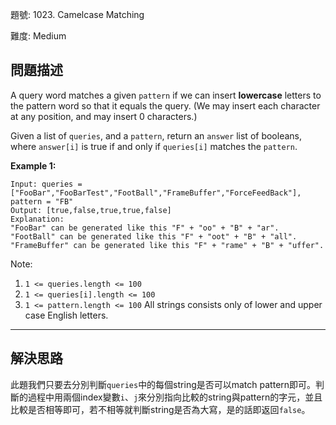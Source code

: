 題號: 1023. Camelcase Matching

難度: Medium

## 問題描述

A query word matches a given `pattern` if we can insert **lowercase** letters to the pattern word so that it equals the query. (We may insert each character at any position, and may insert 0 characters.)

Given a list of `queries`, and a `pattern`, return an `answer` list of booleans, where `answer[i]` is true if and only if `queries[i]` matches the `pattern`.

**Example 1:**

```
Input: queries = ["FooBar","FooBarTest","FootBall","FrameBuffer","ForceFeedBack"], pattern = "FB"
Output: [true,false,true,true,false]
Explanation: 
"FooBar" can be generated like this "F" + "oo" + "B" + "ar".
"FootBall" can be generated like this "F" + "oot" + "B" + "all".
"FrameBuffer" can be generated like this "F" + "rame" + "B" + "uffer".
```

Note:

1. `1 <= queries.length <= 100`
2. `1 <= queries[i].length <= 100`
3. `1 <= pattern.length <= 100`
All strings consists only of lower and upper case English letters.

---
## 解決思路

此題我們只要去分別判斷`queries`中的每個string是否可以match pattern即可。判斷的過程中用兩個index變數`i`、`j`來分別指向比較的string與pattern的字元，並且比較是否相等即可，若不相等就判斷string是否為大寫，是的話即返回`false`。
